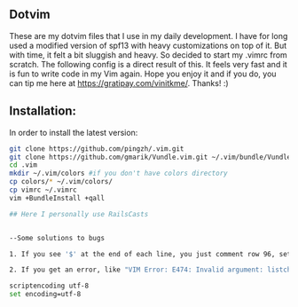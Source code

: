 ## Dotvim

These are my dotvim files that I use in my daily development. I have for long used a modified version of
spf13 with heavy customizations on top of it. But with time, it felt a bit sluggish and heavy. So decided
to start my .vimrc from scratch. The following config is a direct result of this. It feels very fast and it
is fun to write code in my Vim again. Hope you enjoy it and if you do, you can tip me here at https://gratipay.com/vinitkme/. Thanks! :)

## Installation:

In order to install the latest version:

```sh
git clone https://github.com/pingzh/.vim.git
git clone https://github.com/gmarik/Vundle.vim.git ~/.vim/bundle/Vundle.vim
cd .vim
mkdir ~/.vim/colors #if you don't have colors directory
cp colors/* ~/.vim/colors/
cp vimrc ~/.vimrc
vim +BundleInstall +qall

## Here I personally use RailsCasts


--Some solutions to bugs

1. If you see '$' at the end of each line, you just comment row 96, set list

2. If you get an error, like "VIM Error: E474: Invalid argument: listchars=tab:»·,trail:·", then you put the following two lines on the top of vimrc file:

scriptencoding utf-8
set encoding=utf-8
